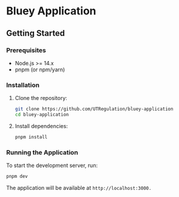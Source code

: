 # Bluey Application

## Getting Started

### Prerequisites

- Node.js >= 14.x
- pnpm (or npm/yarn)

### Installation

1. Clone the repository:

   ```sh
   git clone https://github.com/UTRegulation/bluey-application
   cd bluey-application
   ```

2. Install dependencies:
   ```sh
   pnpm install
   ```

### Running the Application

To start the development server, run:

```sh
pnpm dev
```

The application will be available at `http://localhost:3000.`
